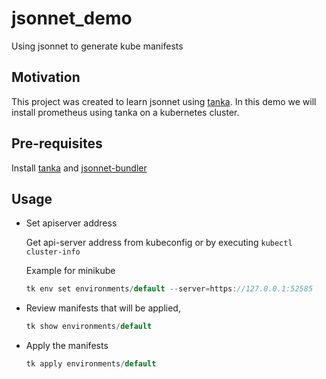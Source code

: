 # jsonnet_demo

Using jsonnet to generate kube manifests

## Motivation

This project was created to learn jsonnet using [tanka](https://tanka.dev/). In this demo we will install prometheus using tanka on a kubernetes cluster.

## Pre-requisites

Install [tanka](https://github.com/grafana/tanka) and [jsonnet-bundler](https://github.com/jsonnet-bundler/jsonnet-bundler)

## Usage

- Set apiserver address

  Get api-server address from kubeconfig or by executing `kubectl cluster-info`

  Example for minikube

  ```go
  tk env set environments/default --server=https://127.0.0.1:52585
  ```

- Review manifests that will be applied, 

  ```go
  tk show environments/default
  ```

- Apply the manifests

  ```go
  tk apply environments/default
  ```
